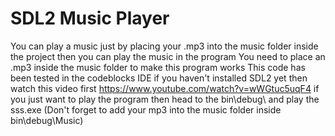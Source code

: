 # SDL2 Music Player

You can play a music just by placing your .mp3 into the music folder inside the project then you can play the music in the program
You need to place an .mp3 inside the music folder to make this program works
This code has been tested in the codeblocks IDE
if you haven't installed SDL2 yet then watch this video first https://www.youtube.com/watch?v=wWGtuc5uqF4
if you just want to play the program then head to the bin\debug\ and play the sss.exe (Don't forget to add your mp3 into the music folder inside bin\debug\Music)
